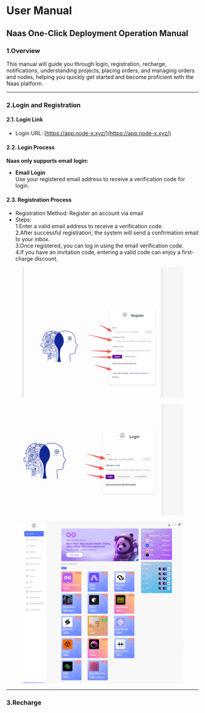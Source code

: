# User Manual

## Naas One-Click Deployment Operation Manual

### 1.Overview

This manual will guide you through login, registration, recharge, notifications, understanding projects, placing orders, and managing orders and nodes, helping you quickly get started and become proficient with the Naas platform.

***

### 2.Login and Registration

#### 2.1. Login Link

* Login URL: [https://app.node-x.xyz/](https://app.node-x.xyz/)

#### 2.2. Login Process

**Naas only supports email login:**

* **Email Login**\
  Use your registered email address to receive a verification code for login.

#### 2.3. Registration Process

* Registration Method: Register an account via email
* Steps:\
  1.Enter a valid email address to receive a verification code.\
  2.After successful registration, the system will send a confirmation email to your inbox.\
  3.Once registered, you can log in using the email verification code.\
  4.If you have an invitation code, entering a valid code can enjoy a first-charge discount.

<figure><img src="../../.gitbook/assets/wechat_2025-10-15_172953_531.png" alt=""><figcaption></figcaption></figure>

<figure><img src="../../.gitbook/assets/wechat_2025-10-15_173025_723.png" alt=""><figcaption></figcaption></figure>

<figure><img src="../../.gitbook/assets/wechat_2025-10-15_173200_719.png" alt=""><figcaption></figcaption></figure>

***

### 3.Recharge







































































